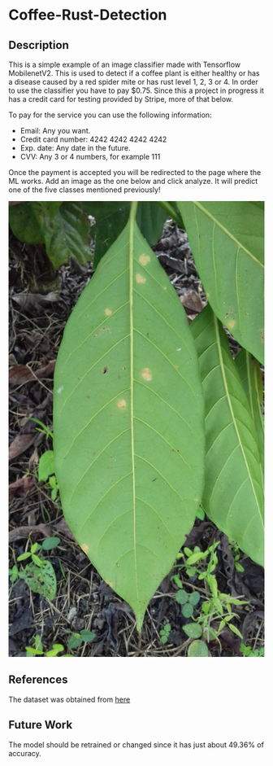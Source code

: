 # Coffee-Rust-Detection
## Description
This is a simple example of an image classifier made with Tensorflow MobilenetV2. This is used to detect if a coffee plant is either healthy or has a disease caused by a red spider mite or has rust level 1, 2, 3 or 4. In order to use the classifier you have to pay $0.75. Since this a project in progress it has a credit card for testing provided by Stripe, more of that below.

To pay for the service you can use the following information:
- Email: Any you want.
- Credit card number: 4242 4242 4242 4242
- Exp. date: Any date in the future.
- CVV: Any 3 or 4 numbers, for example 111

Once the payment is accepted you will be redirected to the page where the ML works. Add an image as the one below and click analyze. It will predict one of the five classes mentioned previously!

![Alt text](uploads/C1P1E2.jpg?raw=true "Coffee plant")

## References
The dataset was obtained from [here](https://data.mendeley.com/datasets/c5yvn32dzg/2)

## Future Work
The model should be retrained or changed since it has just about 49.36% of accuracy.
